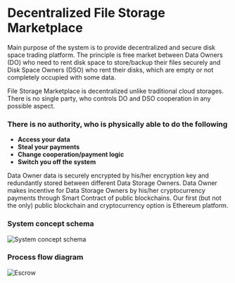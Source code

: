 # Decentralized File Storage Marketplace 

Main purpose of the system is to provide decentralized and secure disk space trading platform. The principle is free market between Data Owners (DO) who need to rent disk space to store/backup their files securely and Disk Space Owners (DSO) who rent their disks, which are empty or not completely occupied with some data.

File Storage Marketplace is decentralized unlike traditional cloud storages. There is no single party, who controls DO and DSO cooperation in any possible aspect. 

### **There is no authority, who is physically able to do the following**

* **Access your data**
* **Steal your payments**
* **Change cooperation/payment logic**
* **Switch you off the system**


Data Owner data is securely encrypted by his/her encryption key and redundantly stored between different Data Storage Owners. Data Owner makes incentive for Data Storage Owners by his/her cryptocurrency payments through Smart Contract of public blockchains.
Our first (but not the only) public blockchain and cryptocurrency option is Ethereum platform.

### System concept schema
![System concept schema](images/Concept.png)

### Process flow diagram 
![Escrow](images/ProcessFlow.png)
